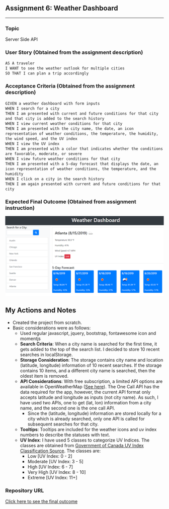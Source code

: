 ## Assignment 6: Weather Dashboard
---
### Topic
Server Side API

### User Story (Obtained from the assignment description)

```
AS A traveler
I WANT to see the weather outlook for multiple cities
SO THAT I can plan a trip accordingly
```

### Acceptance Criteria (Obtained from the assignment description)

```
GIVEN a weather dashboard with form inputs
WHEN I search for a city
THEN I am presented with current and future conditions for that city and that city is added to the search history
WHEN I view current weather conditions for that city
THEN I am presented with the city name, the date, an icon representation of weather conditions, the temperature, the humidity, the wind speed, and the UV index
WHEN I view the UV index
THEN I am presented with a color that indicates whether the conditions are favorable, moderate, or severe
WHEN I view future weather conditions for that city
THEN I am presented with a 5-day forecast that displays the date, an icon representation of weather conditions, the temperature, and the humidity
WHEN I click on a city in the search history
THEN I am again presented with current and future conditions for that city
```

### Expected Final Outcome (Obtained from assignment instruction)
![weather dashboard demo](./assets/images/06-server-side-apis-homework-demo.png)

## My Actions and Notes

* Created the project from scratch.
* Basic considerations were as follows:
    * Used regular javascript, jquery, bootstrap, fontawesome icon and momentjs
    * **Search Criteria**: When a city name is searched for the first time, it gets added to the top of the search list. I decided to store 10 recent searches in localStorage.  
    * **Storage Consideration**: The storage contains city name and location (latitude, longitude) information of 10 recent searches. If the storage contains 10 items, and a different city name is searched, then the oldest item is removed.
    * **API Considerations**: With free subscription, a limited API options are available in OpenWeatherMap ([See here](https://openweathermap.org/api)). The One Call API has the data required for the app, however, the current API format only accepts latitude and longitude as inputs (not city name). As such, I have used two APIs, one to get (lat, lon) information from a city name, and the second one is the one call API.
        * Since the (latitude, longitude) information are stored locally for a city which is already searched, only one API is called for subsequent searches for that city.
    * **Tooltips**: Tooltips are included for the weather icons and uv index numbers to describe the statuses with text.
    * **UV Index**: I have used 5 classes to categorize UV Indices. The classes are obtained from [Government of Canada UV Index Classification Source](https://www.canada.ca/en/environment-climate-change/services/weather-health/uv-index-sun-safety.html). The classes are:
        * Low [UV Index: 0 - 2]
        * Moderate [UV Index: 3 - 5]
        * High [UV Index: 6 - 7]
        * Very High [UV Index: 8 - 10]
        * Extreme [UV Index: 11+]

### Repository URL
[Click here to see the final outcome](https://samiul1988.github.io/assignment6_weather_dashboard/)